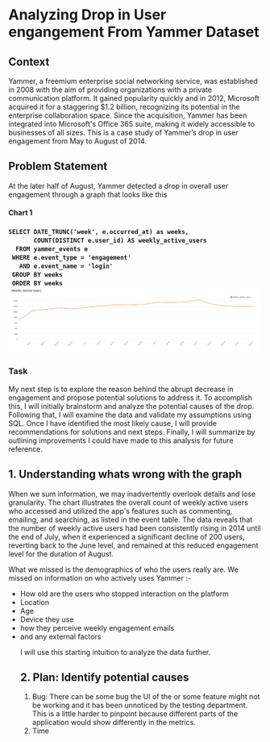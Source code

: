 <h1> Analyzing Drop in User engangement From Yammer Dataset</h1>
<h2>Context</h2>
<p>Yammer, a freemium enterprise social networking service, was established in 2008 with the aim of providing organizations with a private communication platform. It gained popularity quickly and in 2012, Microsoft acquired it for a staggering $1.2 billion, recognizing its potential in the enterprise collaboration space. Since the acquisition, Yammer has been integrated into Microsoft's Office 365 suite, making it widely accessible to businesses of all sizes.
This is a case study of Yammer’s drop in user engagement from May to August of 2014. 

<h2>Problem Statement</h2>
<p>At the later half of August, Yammer detected a drop in overall user engagement through a graph that looks like this</p>
<h4>Chart 1<h4>
<code>SELECT DATE_TRUNC('week', e.occurred_at) as weeks,
       COUNT(DISTINCT e.user_id) AS weekly_active_users
  FROM yammer_events e
 WHERE e.event_type = 'engagement'
   AND e.event_name = 'login'
 GROUP BY weeks
 ORDER BY weeks</code>
 

<img src="https://github.com/parthjain99/SQL-Portfolio/blob/c527f201291fcdc6c810aa814675ac02f2e2380e/Drop%20in%20user%20engagement%20/Graphs/Drop%20in%20user%20retention.png"/>

<h3>Task</h3>
<p>My next step is to explore the reason behind the abrupt decrease in engagement and propose potential solutions to address it. To accomplish this, I will initially brainstorm and analyze the potential causes of the drop. Following that, I will examine the data and validate my assumptions using SQL. Once I have identified the most likely cause, I will provide recommendations for solutions and next steps. Finally, I will summarize by outlining improvements I could have made to this analysis for future reference.</p>

<h2>1. Understanding whats wrong with the graph</h2>
<p>When we sum information, we may inadvertently overlook details and lose granularity. The chart illustrates the overall count of weekly active users who accessed and utilized the app's features such as commenting, emailing, and searching, as listed in the event table. The data reveals that the number of weekly active users had been consistently rising in 2014 until the end of July, when it experienced a significant decline of 200 users, reverting back to the June level, and remained at this reduced engagement level for the duration of August.</p>
<p> What we missed is the demographics of who the users really are. We missed on information on who actively uses Yammer :-
<ul>
<li>How old are the users who stopped interaction on the platform</li>
<li>Location</li>
<li>Age</li>
<li>Device they use </li>
<li>how they perceive weekly engagement emails</li>
<li>and any external factors</li>


I will use this starting intuition to analyze the data further.</p>

<h2>2. Plan: Identify potential causes</h2>
<ol>
<li>Bug: There can be some bug the UI of the or some feature might not be working and it has been unnoticed by the testing department. This is a little harder to pinpoint because different parts of the application would show differently in the metrics.</li>
<li> Time </li>






